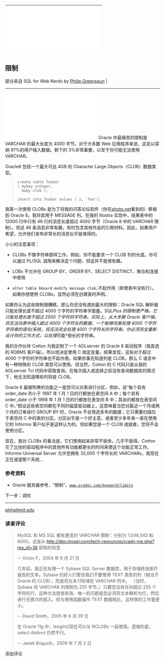 | ![](img/elvis-grave-43.tcl) |
| --- |

## 限制

部分来自 SQL for Web Nerds by [Philip Greenspun](http://philip.greenspun.com/) |

* * *

![](img/graceland-paperweight-34.tcl) Oracle 中最痛苦的限制是 VARCHAR 的最大长度为 4000 字节。对于大多数 Web 应用程序来说，这足以容纳 97%的用户输入数据。剩下的 3%非常重要，以至于你可能无法使用 VARCHAR。

Oracle8 包括一个最大可达 4GB 的 Character Large Objects（CLOB）数据类型。

> ```
> create table foobar 
> ( mykey integer,
>   moby clob );
> 
> insert into foobar values ( 1, 'foo');
> 
> ```

我第一次使用 CLOBs 是为了将我的问答论坛软件（你在[photo.net](http://www.photo.net/photo/)看到的）移植到 Oracle 8。我将其用于 MESSAGE 列。在我的 Illustra 实现中，结果表中的 12000 行中只有 46 行的消息长度超过 4000 字节（Oracle 8 中的 VARCHAR 限制）。但这 46 条消息非常有趣，有时包含其他作品的引用材料。因此，如果用户希望，允许他们发布非常长的消息似乎是值得的。

小小的注意事项：

+   CLOBs 不像字符串那样工作。例如，你不能要求一个 CLOB 列的长度。你可以通过 PL/SQL 调用来解决这个问题，但这并不是很有趣。

+   LOBs 不允许在 GROUP BY、ORDER BY、SELECT DISTINCT、聚合和连接中使用

+   `alter table bboard modify message clob;`不起作用（即使表中没有行）。如果你想使用 CLOBs，显然必须在创建表时声明。

如果你认为这些限制很糟糕，那么你还没有遇到最大的限制：Oracle SQL 解析器只能处理长度不超过 4000 个字符的字符串字面量。SQL*Plus 的限制更严格。它只能处理长度不超过 2500 个字符的字符串。实际上，从大多数 Oracle 客户端，将无法向表中插入超过 4000 个字符长的数据。一个能够完美处理 4000 个字符字符串的语句/系统，将无法完全处理 4001 个字符长的字符串。你必须完全重新设计你的工作方式，以处理*可能*很长的字符串。

我的合作伙伴 Cotton 为我定制了一个 AOLserver 的 Oracle 8 驱动程序（我首选的 RDBMS 客户端）。所以他决定使用 C 绑定变量。结果发现，这些对于超过 4000 个字符的字符串也不起作用。如果你事先知道列是 CLOB，那么 C 语言中有一种特殊的 CLOB 类型可以使用。但当然，Cotton 的 C 代码只是从我的 AOLserver Tcl 代码中获取查询。在每次插入或选择之前没有查询数据库的情况下，他无法知道哪些列将是 CLOB。

Oracle 8 最被吹捧的功能之一是您可以对表进行分区，例如，说“每个具有 order_date 列小于 1997 年 1 月 1 日的行都放在表空间 A 中；每个具有 order_date 小于 1998 年 1 月 1 日的行都放在表空间 B 中；其余的都放在表空间 C 中。”假设这些表空间都在不同的磁盘驱动器上，这意味着当您对最近一个月或两个月的订单进行 GROUP BY 时，Oracle 不会筛选多年的数据；它只需要扫描位于表空间 C 中的表的分区。分区似乎是一个好主意，或者至少多年来一直在使用它的 Informix 客户似乎是这样认为的。但如果您是一个 CLOB 成就者，您将不会使用分区。

现在，我对 CLOBs 的看法是，它们使用起来非常不愉快，几乎不值得。Cotton 花了比他的驱动程序中的其他所有功能都更长的时间来使这个功能正常工作。Informix Universal Server 允许您拥有 32,000 个字符长的 VARCHARs，我现在正在渴望那个系统...

### 参考资料

+   Oracle 服务器参考，“限制”，[`www.oradoc.com/keyword/limits`](http://www.oradoc.com/keyword/limits)

下一步：调优

* * *

[philg@mit.edu](http://philip.greenspun.com/)

### 读者评论

> MySQL 和 MS SQL 都有更高的 VARCHAR 限制：分别为 1,048,543 和 8000。这是从 http://dev.mysql.com/tech-resources/crash-me.php?res_id=38 获取的信息
> 
> -- Victor F，2004 年 8 月 21 日
> 
> 几年前，我正在处理一个 Sybase SQL Server 数据库，用于存储转录医疗报告的文本。Sybase 的好人们警告我们不要使用 TEXT 类型的列（相当于 Oracle 的 CLOB），而是将文本*行*存储在 VARCHAR 列中。 （当时，Sybase 将 VARCHAR 列限制为 255 字节。）只要您没有任何超过 255 个字符的行，这种方法就很有效。唯一的问题是您必须将文本解析为行，然后进行无限次的插入。但与使用函数操作 TEXT 数据相比，这样做的工作量更小。
> 
> -- David Smith，2005 年 6 月 29 日
> 
> 在 Oracle 11g 中，length()现在可以与 NCLOBs 一起使用。遗憾的是，select distinct 仍然不行。
> 
> -- Janek Bogucki，2009 年 7 月 2 日

添加评论
